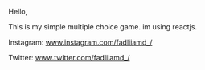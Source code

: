 Hello,

This is my simple multiple choice game.
im using reactjs.


Instagram: www.instagram.com/fadliiamd_/

Twitter: www.twitter.com/fadliiamd_/